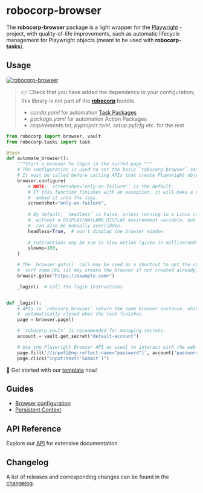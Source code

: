 # robocorp-browser

The **robocorp-browser** package is a light wrapper for the [Playwright](https://playwright.dev/python/) -project, with quality-of-life improvements, such as automatic lifecycle management for Playwright objects (meant to be used with **robocorp-tasks**).

## Usage

[![`robocorp-browser`](https://img.shields.io/pypi/v/robocorp-browser?label=robocorp-browser)](https://pypi.org/project/robocorp-browser/)

> 👉 Check that you have added the dependency in your configuration; this library is not part of the [**robocorp**](https://pypi.org/project/robocorp/) bundle.
> - _conda.yaml_ for automation [Task Packages](https://robocorp.com/docs/robot-structure)
> - _package.yaml_ for automation Action Packages
> - _requirements.txt_, _pyproject.toml_, _setup.py|cfg_ etc. for the rest

```python
from robocorp import browser, vault
from robocorp.tasks import task

@task
def automate_browser():
    """Start a browser to login in the surfed page."""
    # The configuration is used to set the basic `robocorp.browser` settings.
    # It must be called before calling APIs that create Playwright objects.
    browser.configure(
        # NOTE: `screenshot="only-on-failure"` is the default.
        # If this function finishes with an exception, it will make a screenshot and
        #  embed it into the logs.
        screenshot="only-on-failure",
        
        # By default, `headless` is False, unless running in a Linux container
        #  without a DISPLAY/WAYLAND_DISPLAY environment variable, but it
        #  can also be manually overridden.
        headless=True,  # won't display the browser window
        
        # Interactions may be run in slow motion (given in milliseconds).
        slowmo=100,
    )

    # The `browser.goto()` call may be used as a shortcut to get the current page and
    #  surf some URL (it may create the browser if not created already).
    browser.goto("https://example.com>")

    _login()  # call the login instructions


def _login():
    # APIs in `robocorp.browser` return the same browser instance, which is
    #  automatically closed when the task finishes.
    page = browser.page()

    # `robocorp.vault` is recommended for managing secrets.
    account = vault.get_secret("default-account")

    # Use the Playwright Browser API as usual to interact with the web elements.
    page.fill('//input[@ng-reflect-name="password"]', account["password"])
    page.click("input:text('Submit')")
```

🚀 Get started with our [template](https://robocorp.com/portal/robot/robocorp/template-python-browser) now!

## Guides

- [Browser configuration](https://github.com/robocorp/robocorp/blob/master/browser/docs/guides/00-configuration.md)
- [Persistent Context](https://github.com/robocorp/robocorp/blob/master/browser/docs/guides/01-persistent-context.md)

## API Reference

Explore our [API](https://github.com/robocorp/robocorp/blob/master/browser/docs/api) for extensive documentation.

## Changelog

A list of releases and corresponding changes can be found in the [changelog](https://github.com/robocorp/robocorp/blob/master/browser/docs/CHANGELOG.md).
